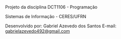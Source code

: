 Projeto da disciplina DCT1106 - Programação 

Sistemas de Informação - CERES/UFRN

Desenvolvido por: Gabriel Azevedo dos Santos
E-mail: gabrielazevedo492@gmail.com
